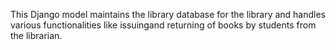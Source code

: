This Django model maintains the library database for the library and handles various functionalities like issuingand returning of books by students from the librarian.
